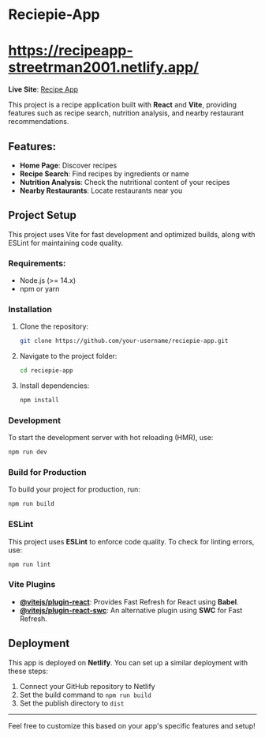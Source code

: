 # Reciepie-App
# https://recipeapp-streetrman2001.netlify.app/

**Live Site**: [Recipe App](https://recipeapp-streetrman2001.netlify.app/)

This project is a recipe application built with **React** and **Vite**, providing features such as recipe search, nutrition analysis, and nearby restaurant recommendations.

## Features:
- **Home Page**: Discover recipes
- **Recipe Search**: Find recipes by ingredients or name
- **Nutrition Analysis**: Check the nutritional content of your recipes
- **Nearby Restaurants**: Locate restaurants near you

## Project Setup

This project uses Vite for fast development and optimized builds, along with ESLint for maintaining code quality.

### Requirements:
- Node.js (>= 14.x)
- npm or yarn

### Installation

1. Clone the repository:
   ```bash
   git clone https://github.com/your-username/reciepie-app.git
   ```

2. Navigate to the project folder:
   ```bash
   cd reciepie-app
   ```

3. Install dependencies:
   ```bash
   npm install
   ```

### Development

To start the development server with hot reloading (HMR), use:
```bash
npm run dev
```

### Build for Production

To build your project for production, run:
```bash
npm run build
```

### ESLint

This project uses **ESLint** to enforce code quality. To check for linting errors, use:
```bash
npm run lint
```

### Vite Plugins

- **[@vitejs/plugin-react](https://github.com/vitejs/vite-plugin-react)**: Provides Fast Refresh for React using **Babel**.
- **[@vitejs/plugin-react-swc](https://github.com/vitejs/vite-plugin-react-swc)**: An alternative plugin using **SWC** for Fast Refresh.

## Deployment

This app is deployed on **Netlify**. You can set up a similar deployment with these steps:

1. Connect your GitHub repository to Netlify
2. Set the build command to `npm run build`
3. Set the publish directory to `dist`

---

Feel free to customize this based on your app's specific features and setup!
